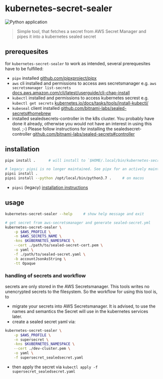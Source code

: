 # kubernetes-secret-sealer

![Python application](https://github.com/edithcare/kubernetes-secret-sealer/workflows/Python%20application/badge.svg)

> Simple tool, that fetches a secret from AWS Secret Manager and pipes it into a kubernetes sealed secret

## prerequesites
for `kubernetes-secret-sealer` to work as intended, several prerequesites have to be fulfilled:
- `pipx` installed [github.com/pipxproject/pipx](https://github.com/pipxproject/pipx)
- `aws` cli installed and permissions to access aws secretsmanager e.g. `aws secretsmanager list-secrets` [docs.aws.amazon.com/cli/latest/userguide/cli-chap-install](https://docs.aws.amazon.com/cli/latest/userguide/cli-chap-install.html)
- `kubectl` installed and permissions to access kubernetes secrest e.g. `kubectl get secrets` [kubernetes.io/docs/tasks/tools/install-kubectl/](https://kubernetes.io/docs/tasks/tools/install-kubectl/)
- `kubeseal` client installed [github.com/bitnami-labs/sealed-secrets#homebrew](https://github.com/bitnami-labs/sealed-secrets#homebrew)
- installed sealedsecrets-controller in the k8s cluster. You probably have done it already, otherwise you would not have an interest in using this tool. ;-) Please follow instructions for installing the sealedsecret-controller [github.com/bitnami-labs/sealed-secrets#controller](https://github.com/bitnami-labs/sealed-secrets#controller)

## installation
```sh
pipx install .      # will install to `$HOME/.local/bin/kubernetes-secret-sealer`. set PATH

# legacy: pipsi is no longer maintained. See pipx for an actively maintained alternative
pipsi install .
pipsi install --python /opt/local/bin/python3.7 .     # on macos
```
- `pipsi` (legacy) [installation instructions](https://github.com/mitsuhiko/pipsi#readme)

## usage
```sh
kubernetes-secret-sealer --help     # show help message and exit

# get secret from aws-secretsmanager and generate sealed-secret.yml
kubernetes-secret-sealer \
	-p $AWS_PROFILE \
	-n $AWS_SECRETS_NAME \
	-kns $KUBERNETES_NAMESPACE \
	--cert ./path/to/sealed-secret-cert.pem \
	-o yaml \
	-f ./path/to/sealed-secret.yaml \
	-b accountJsonAsString \
	-tt Opaque
```

### handling of secrets and workflow
secrets are only stored in the AWS Secretsmanager. This tools writes no unencrypted secrets to the filesystem. So the workflow for using this tool is, to
- migrate your secrets into AWS Secretsmanager. It is advised, to use the names and semantics the Secret will use in the kubernetes services later.
- create a sealed secret yaml via:
```sh
kubernetes-secret-sealer \
	-p $AWS_PROFILE \
	-n supersecret \
	-kns $KUBERNETES_NAMESPACE \
	--cert ./dev-cluster.pem \
	-o yaml \
	-f supersecret_sealedsecret.yaml
```
- then apply the secret via `kubectl apply -f supersecret_sealedsecret.yaml`
